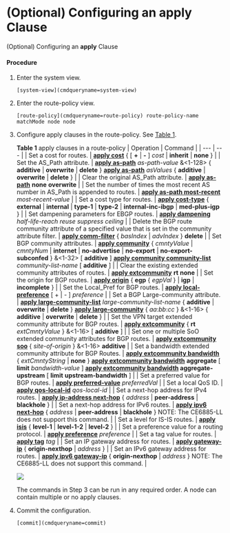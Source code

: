 (Optional) Configuring an **apply** Clause
==========================================

(Optional) Configuring an **apply** Clause

#### Procedure

1. Enter the system view.
   
   
   ```
   [system-view](cmdqueryname=system-view)
   ```
2. Enter the route-policy view.
   
   
   ```
   [route-policy](cmdqueryname=route-policy) route-policy-name matchMode node node
   ```
3. Configure apply clauses in the route-policy. See [Table 1](#EN-US_TASK_0000001130623986__table31174507411).
   
   
   
   **Table 1** apply clauses in a route-policy
   | Operation | Command |
   | --- | --- |
   | Set a cost for routes. | [**apply cost**](cmdqueryname=apply+cost) { [ **+** | **-** ] *cost* | **inherit** | **none** } |
   | Set the AS\_Path attribute. | [**apply as-path**](cmdqueryname=apply+as-path) *as-path-value* &<1-128> { **additive** | **overwrite** | **delete** }  [**apply as-path**](cmdqueryname=apply+as-path) *asValues* { **additive** | **overwrite** | **delete** } |
   | Clear the original AS\_Path attribute. | [**apply as-path**](cmdqueryname=apply+as-path) **none** **overwrite** |
   | Set the number of times the most recent AS number in AS\_Path is appended to routes. | [**apply as-path most-recent**](cmdqueryname=apply+as-path+most-recent) *most-recent-value* |
   | Set a cost type for routes. | [**apply cost-type**](cmdqueryname=apply+cost-type) { **external** | **internal** | **type-1** | **type-2** | **internal-inc-ibgp** | **med-plus-igp** } |
   | Set dampening parameters for EBGP routes. | [**apply dampening**](cmdqueryname=apply+dampening) *half-life-reach* *reuse* *suppress* *ceiling* |
   | Delete the BGP route community attribute of a specified value that is set in the community attribute filter. | [**apply comm-filter**](cmdqueryname=apply+comm-filter) { *basIndex* | *advIndex* } **delete** |
   | Set BGP community attributes. | [**apply community**](cmdqueryname=apply+community) { *cmntyValue* | *cmntyNum* | **internet** | **no-advertise** | **no-export** | **no-export-subconfed** } &<1-32> [ **additive** ]  [**apply community community-list**](cmdqueryname=apply+community+community-list) *community-list-name* [ **additive** ] |
   | Clear the existing extended community attributes of routes. | [**apply extcommunity**](cmdqueryname=apply+extcommunity) **rt** **none** |
   | Set the origin for BGP routes. | [**apply origin**](cmdqueryname=apply+origin) { **egp** { *egpVal* } | **igp** | **incomplete** } |
   | Set the Local\_Pref for BGP routes. | [**apply local-preference**](cmdqueryname=apply+local-preference) [ + | - ] *preference* |
   | Set a BGP Large-community attribute. | [**apply large-community-list**](cmdqueryname=apply+large-community-list) *large-community-list-name* { **additive** | **overwrite** | **delete** }  [**apply large-community**](cmdqueryname=apply+large-community) { *aa*:*bb*:*cc* } &<1-16> { **additive** | **overwrite** | **delete** } |
   | Set the VPN target extended community attribute for BGP routes. | [**apply extcommunity**](cmdqueryname=apply+extcommunity) { **rt** *extCmntyValue* } &<1-16> [ **additive** ] |
   | Set one or multiple SoO extended community attributes for BGP routes. | [**apply extcommunity soo**](cmdqueryname=apply+extcommunity+soo) { *site-of-origin* } &<1-16> **additive** |
   | Set a bandwidth extended community attribute for BGP Routes. | [**apply extcommunity bandwidth**](cmdqueryname=apply+extcommunity+bandwidth) { *extCmntyString* | **none** }  [**apply extcommunity bandwidth**](cmdqueryname=apply+extcommunity+bandwidth) **aggregate** [ **limit** *bandwidth-value* ]  **[**apply extcommunity bandwidth**](cmdqueryname=apply+extcommunity+bandwidth) **aggregate-upstream**** [ ****limit**** **upstream-bandwidth** ] |
   | Set a preferred value for BGP routes. | [**apply preferred-value**](cmdqueryname=apply+preferred-value) *preferredVal* |
   | Set a local QoS ID. | [**apply qos-local-id**](cmdqueryname=apply+qos-local-id) *qos-local-id* |
   | Set a next-hop address for IPv4 routes. | [**apply ip-address next-hop**](cmdqueryname=apply+ip-address+next-hop) { *address* | **peer-address** | **blackhole** } |
   | Set a next-hop address for IPv6 routes. | [**apply ipv6 next-hop**](cmdqueryname=apply+ipv6+next-hop) { *address* | **peer-address** | **blackhole** }  NOTE:  The CE6885-LL does not support this command. |
   | Set a level for IS-IS routes. | [**apply isis**](cmdqueryname=apply+isis) { **level-1** | **level-1-2** | **level-2** } |
   | Set a preference value for a routing protocol. | [**apply preference**](cmdqueryname=apply+preference) *preference* |
   | Set a tag value for routes. | [**apply tag**](cmdqueryname=apply+tag) *tag* |
   | Set an IP gateway address for routes. | [**apply gateway-ip**](cmdqueryname=apply+gateway-ip) { **origin-nexthop** |  *address* } |
   | Set an IPv6 gateway address for routes. | [**apply ipv6 gateway-ip**](cmdqueryname=apply+ipv6+gateway-ip) { **origin-nexthop** | *address* }  NOTE:  The CE6885-LL does not support this command. |
   
   
   ![](public_sys-resources/note_3.0-en-us.png) 
   
   The commands in Step 3 can be run in any required order. A node can contain multiple or no apply clauses.
4. Commit the configuration.
   
   
   ```
   [commit](cmdqueryname=commit)
   ```